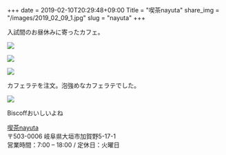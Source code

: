 +++
date  = 2019-02-10T20:29:48+09:00
Title = "喫茶nayuta"
share_img = "/images/2019_02_09_1.jpg"
slug = "nayuta"
+++

入試間のお昼休みに寄ったカフェ。

![](/images/2019_02_09_4.jpg)

![](/images/2019_02_09_1.jpg)

![](/images/2019_02_09_2.jpg)
<p class="caption">カフェラテを注文。泡強めなカフェラテでした。</p>

![](/images/2019_02_09_3.jpg)
<p class="caption">Biscoffおいしいよね</p>

<a href="http://kissanayuta.com/">喫茶nayuta</a><br>
〒503-0006 岐阜県大垣市加賀野5-17-1<br>
営業時間：7:00 – 18:00 / 定休日：火曜日
